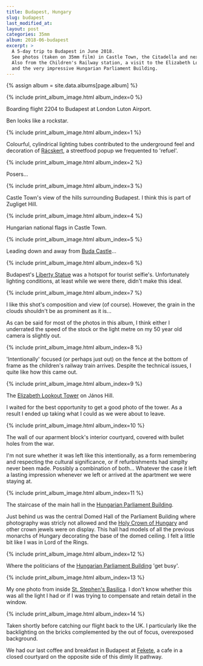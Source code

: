 ```yaml
---
title: Budapest, Hungary
slug: budapest
last_modified_at:
layout: post
categories: 35mm
album: 2018-06-budapest
excerpt: >
  A 5-day trip to Budapest in June 2018.
  See photos (taken on 35mm film) in Castle Town, the Citadella and next to Liberty Statue.
  Also from the Children's Railway station, a visit to the Elizabeth Lookout Tower
  and the very impressive Hungarian Parliament Building.
---
```

{% assign album = site.data.albums[page.album] %}

{% include print_album_image.html album_index=0 %}

Boarding flight 2204 to Budapest at London Luton Airport.

Ben looks like a rockstar.

{% include print_album_image.html album_index=1 %}

Colourful, cylindrical lighting tubes contributed to the underground feel and decoration of [Rácskert][racskert], a streetfood popup we frequented to 'refuel'.

{% include print_album_image.html album_index=2 %}

Posers...

{% include print_album_image.html album_index=3 %}

Castle Town's view of the hills surrounding Budapest. I think this is part of Zugliget Hill.

{% include print_album_image.html album_index=4 %}

Hungarian national flags in Castle Town.

{% include print_album_image.html album_index=5 %}

Leading down and away from [Buda Castle][buda-castle]...

{% include print_album_image.html album_index=6 %}

Budapest's [Liberty Statue][liberty-statue] was a hotspot for tourist selfie's. Unfortunately lighting conditions, at least while we were there, didn't make this ideal.

{% include print_album_image.html album_index=7 %}

I like this shot's composition and view (of course). However, the grain in the clouds shouldn't be as prominent as it is...

As can be said for most of the photos in this album, I think either I underrated the speed of the stock or the light metre on my 50 year old camera is slightly out.

{% include print_album_image.html album_index=8 %}

'Intentionally' focused (or perhaps just out) on the fence at the bottom of frame as the children's railway train arrives. Despite the technical issues, I quite like how this came out.

{% include print_album_image.html album_index=9 %}

The [Elizabeth Lookout Tower][elizabeth-lookout-tower] on János Hill.

I waited for the best opportunity to get a good photo of the tower. As a result I ended up taking what I could as we were about to leave.

{% include print_album_image.html album_index=10 %}

The wall of our aparment block's interior courtyard, covered with bullet holes from the war.

I'm not sure whether it was left like this intentionally, as a form remembering and respecting the cultural significance, or if refurbishments had simplty never been made. Possibly a combination of both... Whatever the case it left a lasting impression whenever we left or arrived at the apartment we were staying at.

{% include print_album_image.html album_index=11 %}

The staircase of the main hall in the [Hungarian Parliament Building][hungarian-parliament-building].

Just behind us was the central Domed Hall of the Parliament Building where photography was stricly not allowed and the [Holy Crown of Hungary][holy-crown-hungary] and other crown jewels were on display. This hall had models of all the previous monarchs of Hungary decorating the base of the domed ceiling. I felt a little bit like I was in Lord of the Rings.

{% include print_album_image.html album_index=12 %}

Where the politicians of the [Hungarian Parliament Building][hungarian-parliament-building] 'get busy'.

{% include print_album_image.html album_index=13 %}

My one photo from inside [St. Stephen's Basilica][st-stephen-basilica]. I don't know whether this was all the light I had or if I was trying to compensate and retain detail in the window.

{% include print_album_image.html album_index=14 %}

Taken shortly before catching our flight back to the UK. I particularly like the backlighting on the bricks complemented by the out of focus, overexposed background.

We had our last coffee and breakfast in Budapest at [Fekete][fekete], a cafe in a closed courtyard on the opposite side of this dimly lit pathway.

[racskert]: https://goo.gl/maps/SgrdHdiXFko
[buda-castle]: https://goo.gl/maps/EVr9c9tnC5B2
[liberty-statue]: https://en.wikipedia.org/wiki/Liberty_Statue_(Budapest)
[elizabeth-lookout-tower]: https://en.wikipedia.org/wiki/Elizabeth_Lookout,_Budapest
[hungarian-parliament-building]: https://en.wikipedia.org/wiki/Hungarian_Parliament_Building
[holy-crown-hungary]: https://en.wikipedia.org/wiki/Holy_Crown_of_Hungary
[st-stephen-basilica]: https://en.wikipedia.org/wiki/St._Stephen%27s_Basilica
[fekete]: https://goo.gl/maps/HTgxPZSeHk32